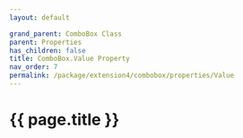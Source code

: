 ```yaml
---
layout: default

grand_parent: ComboBox Class
parent: Properties
has_children: false
title: ComboBox.Value Property
nav_order: 7
permalink: /package/extension4/combobox/properties/Value
---
```

# {{ page.title }}
